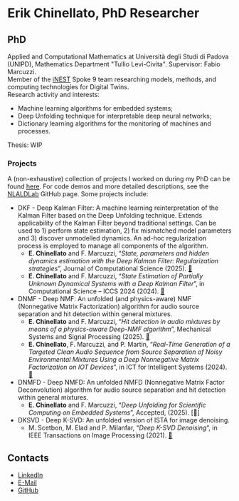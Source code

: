 # Erik Chinellato, PhD Researcher

## PhD 
Applied and Computational Mathematics at Università degli Studi di Padova (UNIPD), Mathematics Department "Tullio Levi-Civita". Supervisor: Fabio Marcuzzi.\
Member of the [iNEST](https://www.consorzioinest.it/#inest) Spoke 9 team researching models, methods, and computing technologies for Digital Twins.\
Research activity and interests:
- Machine learning algorithms for embedded systems;
- Deep Unfolding technique for interpretable deep neural networks;
- Dictionary learning algorithms for the monitoring of machines and processes.
 
Thesis: WIP
 
### Projects
A (non-exhaustive) collection of projects I worked on during my PhD can be found [here](https://github.com/ErikChinellato/PhD). For code demos and more detailed descriptions, see the [NLALDLab](https://github.com/NLALDlab) GitHub page. Some projects include:
- DKF - Deep Kalman Filter: A machine learning reinterpretation of the Kalman Filter based on the Deep Unfolding technique. Extends applicability of the Kalman Filter beyond traditional settings. Can be used to 1) perform state estimation, 2) fix mismatched model parameters and 3) discover unmodelled dynamics. An ad-hoc regularization process is employed to manage all components of the algorithm.
  - **E. Chinellato** and F. Marcuzzi, “_State, parameters and hidden dynamics estimation with the Deep Kalman Filter: Regularization strategies_”, Journal of Computational Science (2025). [🔗](https://doi.org/10.1016/j.jocs.2025.102569)
  - **E. Chinellato** and F. Marcuzzi, “_State Estimation of Partially Unknown Dynamical Systems with a Deep Kalman Filter_”, in Computational Science – ICCS 2024 (2024). [🔗](https://doi.org/10.1007/978-3-031-63775-9_22)
- DNMF - Deep NMF: An unfolded (and physics-aware) NMF (Nonnegative Matrix Factorization) algorithm for audio source separation and hit detection within general mixtures.
  - **E. Chinellato** and F. Marcuzzi, “_Hit detection in audio mixtures by means of a physics-aware Deep-NMF algorithm_”, Mechanical Systems and Signal Processing (2025). [🔗](https://doi.org/10.1016/j.ymssp.2024.112162)
  - **E. Chinellato**, F. Marcuzzi, and P. Martin, “_Real-Time Generation of a Targeted Clean Audio Sequence from Source Separation of Noisy Environmental Mixtures Using a Deep Nonnegative Matrix Factorization on IOT Devices_”, in ICT for Intelligent Systems (2024). [🔗](https://doi.org/10.1007/978-981-97-5810-4_23)
- DNMFD - Deep NMFD: An unfolded NMFD (Nonnegative Matrix Factor Deconvolution) algorithm for audio source separation and hit detection within general mixtures.
  - **E. Chinellato** and F. Marcuzzi, “_Deep Unfolding for Scientific Computing on Embedded Systems_”, Accepted, (2025). [🔗]
- DKSVD - Deep K-SVD: An unfolded version of ISTA for image denoising.
  - M. Scetbon, M. Elad and P. Milanfar, “_Deep K-SVD Denoising_“, in IEEE Transactions on Image Processing (2021). [🔗](https://doi.org/10.1109/TIP.2021.3090531)

## Contacts
- [LinkedIn](www.linkedin.com/in/erik-chinellato-200757357)
- [E-Mail](mailto:chinellato.erik@gmail.com)
- [GitHub](https://github.com/ErikChinellato)

